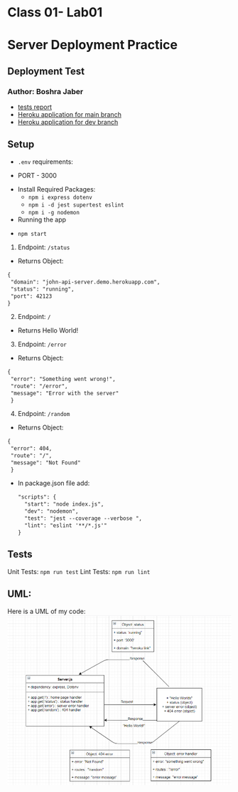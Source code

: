 # Class 01- Lab01
# Server Deployment Practice
## Deployment Test
### Author: Boshra Jaber
* [tests report](https://github.com/BoshraJaber/server-deployment-practice/actions)
* [Heroku application for main branch](https://boshra-server-deploy-prod.herokuapp.com/)
* [Heroku application for dev branch](https://boshra-server-deploy-dev.herokuapp.com/)

## Setup
- `.env` requirements:
 * PORT - 3000
- Install Required Packages:
  * `npm i express dotenv`
  * `npm i -d jest supertest eslint`
  * `npm i -g nodemon`
- Running the app
 * `npm start`
 1. Endpoint: `/status`
   * Returns Object:
  ```
  {
   "domain": "john-api-server.demo.herokuapp.com",
   "status": "running",
   "port": 42123
  }
  ```
 2. Endpoint: `/`
   * Returns  Hello World!
 3. Endpoint: `/error`
   * Returns Object:
  ```
  {
   "error": "Something went wrong!",
   "route": "/error",
   "message": "Error with the server"
   }
  ```
 4. Endpoint: `/random`
   * Returns Object:
  ```
  {
   "error": 404,
   "route": "/",
   "message": "Not Found"
   }
  ```
- In package.json file add:
  ```
  "scripts": {
    "start": "node index.js",
    "dev": "nodemon",
    "test": "jest --coverage --verbose ",
    "lint": "eslint '**/*.js'"
  }
  ```

## Tests
Unit Tests: `npm run test`
Lint Tests: `npm run lint`

## UML:
Here is a UML of my code: 
![](img/class01-lab01.png)